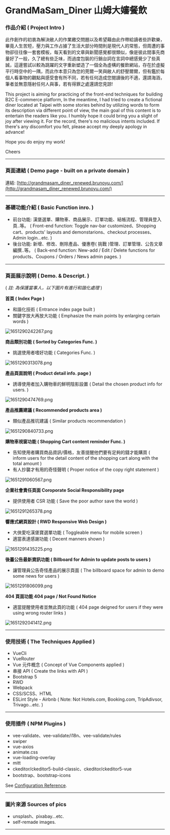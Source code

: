 # GrandMaSam_Diner 山姆大嬸餐飲

### 作品介紹 ( Project Intro )

此作創作的初衷為解決敝人的作業繳交問題以及希望藉由此作帶給讀者些許歡樂，畢竟人生苦短，壓力與工作占據了生活大部分時間則是現代人的常態，但周遭的事物卻往往像一套套模板，每天看到的文章與新聞感覺都很類似，像是彼此間事先商量好了一般，久了總有些乏味，而過度包裝的行銷台詞在言詞中總感覺少了些真誠，這邊嘗試以較為跳躍的文字重新塑造了一個全為虛構的餐飲網站，存在於虛擬平行時空中的一隅，而此作本意只為您的莞爾一笑與敝人的舒壓爾爾，但有鑑於每個人看事物的觀點與感受會有所不同，若有任何造成您閱讀後的不適，還請海涵，筆者並無意隱射任何人與事，若有得罪之處還請您見諒!

This project is aiming for practicing of the front-end techniques for building B2C E-commerce platform, In the meantime, I had tried to create a fictional diner located at Taipei with some stories behind by utilizing words to form its description via different point of view, the main goal of this content is to entertain the readers like you. I humbly hope it could bring you a slight of joy after viewing it. For the record, there's no malicious intents included. If there's any discomfort you felt, please accept my deeply apology in advance!

Hope you do enjoy my work!

Cheers

---

### 頁面連結 ( Demo page - built on a private domain )

連結: [http://grandmasam_diner_renewed.brunoyu.com/](http://grandmasam_diner_renewed.brunoyu.com/)

---

### 基礎功能介紹 ( Basic Function inro. )

- 前台功能: 漢堡選單、購物車、商品展示、訂單功能、結帳流程、管理員登入頁..等。
  ( Front-end function: Toggle nav-bar customized、Shopping cart、products' layouts and demonstarions、checkout processes、Admin login...etc. )
- 後台功能: 新增、修改、刪除產品、優惠卷( 挑戰 )管理、訂單管理、公告文章編撰..等。
  ( Back-end function: New-add / Edit / Delete functions for products、Coupons / Orders / News admin pages. )

---

### 頁面展示說明 ( Demo. & Descript. )

( _註: 為保護當事人，以下圖片有進行和諧化處理_ )

**首頁 ( Index Page )**

- 和諧化技術
  ( Entrance index page built )
- 關鍵字放大再放大功能
  ( Emphasize the main points by enlarging certain words )

![1651290242267.png](image/README/1651290242267.png)

**商品類別功能 ( Sorted by Categories Func. )**

- 挑選使用者嗜好功能
  ( Categories Func. )

![1651290313078.png](image/README/1651290313078.png)

**產品頁面說明 ( Product detail info. page )**

- 誘導使用者加入購物車的鮮明陰影設置
  ( Detail the chosen product info for users. )

![1651290474769.png](image/README/1651290474769.png)

**產品推薦建議 ( Recommended products area )**

- 類似產品推坑建議
  ( Similar products recommendation )

![1651290840733.png](image/README/1651290840733.png)

**購物車視窗功能 ( Shopping Cart content reminder Func. )**

- 告知使用者購買商品資訊/價格，友善提醒他們要有足夠的錢才能購買
  ( inform users for the detail content of the shopping cart along with the total amount )
- 有人抄襲才有用的奇怪聲明
  ( Proper notice of the copy right statement )

![1651291060567.png](image/README/1651291060567.png)

**企業社會責任頁面 Coroporate Social Responsibility page**

- 提供使用者 CSR 功能
  ( Save the poor author save the world )

![1651291265378.png](image/README/1651291265378.png)

**響應式網頁設計 ( RWD Responsive Web Design )**

- 大俠愛吃漢堡寶選單功能
  ( Toggleable menu for mobile screen )
- 適當表達感謝功能
  ( Decent manners shown )

![1651291435225.png](image/README/1651291435225.png)

**後臺公告最新資訊功能 ( Billboard for Admin to update posts to users )**

- 讓管理員公告奇怪產品的展示頁面
  ( The billboard space for admin to demo some news for users )

![1651291806099.png](image/README/1651291806099.png)

**404 頁面功能 404 page / Not Found Notice**

- 適當提醒使用者並無此頁的功能
  ( 404 page deigned for users if they were using wrong router links )

![1651292041412.png](image/README/1651292041412.png)

---

### 使用技術 ( The Techniques Applied )

- VueCli
- VueRouter
- Vue 元件概念 ( Concept of Vue Components applied )
- 串接 API ( Create the links with API )
- Bootstrap 5
- RWD
- Webpack
- CSS/SCSS、HTML
- ESLint Style - Airbnb ( Note: Not Hotels.com, Booking.com, TripAdivsor, Trivago...etc. )

---

### 使用插件 ( NPM Plugins )

- vee-validate、vee-validate/i18n、vee-validate/rules
- swiper
- vue-axios
- animate.css
- vue-loading-overlay
- mitt
- ckeditor/ckeditor5-build-classic、ckeditor/ckeditor5-vue
- bootstrap、bootstrap-icons

See [Configuration Reference](https://cli.vuejs.org/config/).

---

### 圖片來源 Sources of pics

- unsplash、pixabay...etc.
- self-remade images.

---
